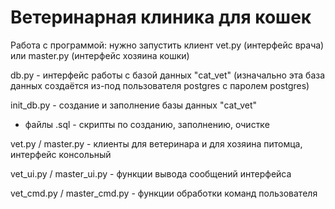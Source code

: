 # Ветеринарная клиника для кошек

Работа с программой: нужно запустить клиент vet.py (интерфейс врача) или master.py (интерфейс хозяина кошки)

db.py - интерфейс работы с базой данных "cat\_vet" (изначально эта база данных создаётся из-под пользователя postgres с паролем postgres)

init\_db.py - создание и заполнение базы данных "cat\_vet"
* файлы .sql - скрипты по созданию, заполнению, очистке

vet.py / master.py - клиенты для ветеринара и для хозяина питомца, интерфейс консольный

vet\_ui.py / master\_ui.py - функции вывода сообщений интерфейса

vet\_cmd.py / master\_cmd.py - функции обработки команд пользователя
